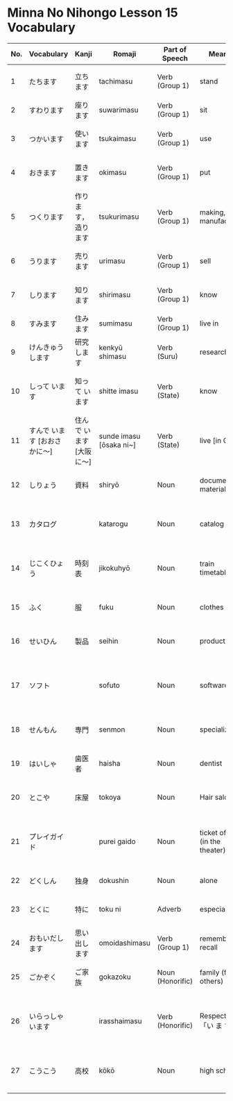 # Minna No Nihongo Lesson 15 Vocabulary

| No. | Vocabulary                   | Kanji                    | Romaji                  | Part of Speech   | Meaning                        | Example                              |
| --- | ---------------------------- | ------------------------ | ----------------------- | ---------------- | ------------------------------ | ------------------------------------ |
| 1   | たちます                     | 立ちます                 | tachimasu               | Verb (Group 1)   | stand                          | バスが来たので立ちます。             |
| 2   | すわります                   | 座ります                 | suwarimasu              | Verb (Group 1)   | sit                            | いすに座ります。                     |
| 3   | つかいます                   | 使います                 | tsukaimasu              | Verb (Group 1)   | use                            | パソコンを使います。                 |
| 4   | おきます                     | 置きます                 | okimasu                 | Verb (Group 1)   | put                            | 本を机の上に置きます。               |
| 5   | つくります                   | 作ります，造ります       | tsukurimasu             | Verb (Group 1)   | making, manufacturing          | ケーキを作ります。                   |
| 6   | うります                     | 売ります                 | urimasu                 | Verb (Group 1)   | sell                           | この店は野菜を売ります。             |
| 7   | しります                     | 知ります                 | shirimasu               | Verb (Group 1)   | know                           | 彼の住所を知ります。                 |
| 8   | すみます                     | 住みます                 | sumimasu                | Verb (Group 1)   | live in                        | 東京に住みます。                     |
| 9   | けんきゅうします             | 研究します               | kenkyū shimasu          | Verb (Suru)      | research                       | 日本語を研究します。                 |
| 10  | しって います                | 知って います            | shitte imasu            | Verb (State)     | know                           | 彼の電話番号を知っています。         |
| 11  | すんで います [おおさかに～] | 住んで います [大阪に～] | sunde imasu [ōsaka ni~] | Verb (State)     | live [in Osaka]                | 大阪に住んでいます。                 |
| 12  | しりょう                     | 資料                     | shiryō                  | Noun             | documents, materials           | 会議の資料を読みます。               |
| 13  | カタログ                     |                          | katarogu                | Noun             | catalog                        | カタログで商品を選びます。           |
| 14  | じこくひょう                 | 時刻表                   | jikokuhyō               | Noun             | train timetables               | 時刻表で電車の時間を調べます。       |
| 15  | ふく                         | 服                       | fuku                    | Noun             | clothes                        | 新しい服を買います。                 |
| 16  | せいひん                     | 製品                     | seihin                  | Noun             | product                        | この製品は日本製です。               |
| 17  | ソフト                       |                          | sofuto                  | Noun             | software                       | 新しいソフトをインストールします。   |
| 18  | せんもん                     | 専門                     | senmon                  | Noun             | specialize                     | 私の専門は経済学です。               |
| 19  | はいしゃ                     | 歯医者                   | haisha                  | Noun             | dentist                        | 明日、歯医者に行きます。             |
| 20  | とこや                       | 床屋                     | tokoya                  | Noun             | Hair salon                     | 父は毎月床屋に行きます。             |
| 21  | プレイガイド                 |                          | purei gaido             | Noun             | ticket office (in the theater) | プレイガイドでチケットを買いました。 |
| 22  | どくしん                     | 独身                     | dokushin                | Noun             | alone                          | 彼は独身です。                       |
| 23  | とくに                       | 特に                     | toku ni                 | Adverb           | especially                     | 夏は特に暑いです。                   |
| 24  | おもいだします               | 思い出します             | omoidashimasu           | Verb (Group 1)   | remember, recall               | 子供の頃を思い出します。             |
| 25  | ごかぞく                     | ご家族                   | gokazoku                | Noun (Honorific) | family (for others)            | ご家族はお元気ですか。               |
| 26  | いらっしゃいます             |                          | irasshaimasu            | Verb (Honorific) | Respect for 「い ま す」       | 先生はオフィスにいらっしゃいます。   |
| 27  | こうこう                     | 高校                     | kōkō                    | Noun             | high school                    | 彼は高校で英語を教えています。       |
